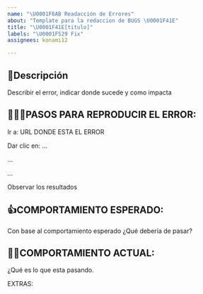 ```yaml
---
name: "\U0001F6AB Readacción de Errores"
about: "Template para la redaccion de BUGS \U0001F41E"
title: "\U0001F41E[titulo]"
labels: "\U0001F529 Fix"
assignees: konami12

---
```


## 📝Descripción

Describir el error, indicar donde sucede y como impacta

## 🚶🏻‍♂️PASOS PARA REPRODUCIR EL ERROR:

Ir a: URL DONDE ESTA EL ERROR

Dar clic en: ...

...

...

Observar los resultados

## 👍COMPORTAMIENTO ESPERADO:

Con base al comportamiento esperado ¿Qué debería de pasar?

## 👎🏻COMPORTAMIENTO ACTUAL:

¿Qué es lo que esta pasando.

EXTRAS:
